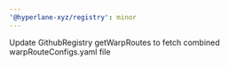 ```yaml
---
'@hyperlane-xyz/registry': minor
---
```


Update GithubRegistry getWarpRoutes to fetch combined warpRouteConfigs.yaml file
